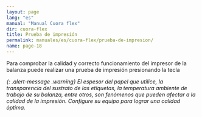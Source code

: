 ```yaml
---
layout: page
lang: "es"
manual: "Manual Cuora flex"
dir: cuora-flex
title: Prueba de impresión
permalink: manuales/es/cuora-flex/prueba-de-impresion/
name: page-18
---
```

Para comprobar la calidad y correcto funcionamiento del impresor de la balanza puede realizar una prueba de impresión presionando la tecla <i class= "systel-tecla-9" />


{: .alert-message .warning}
El espesor del papel que utilice, la transparencia del sustrato de las etiquetas, la temperatura ambiente de trabajo de su balanza, entre otros, son fenómenos que pueden afectar a la calidad de la impresión.
Configure su equipo para lograr una calidad óptima.
